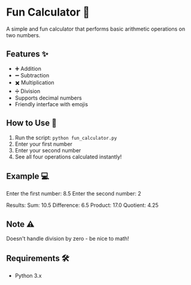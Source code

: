 # Fun Calculator 🎉

A simple and fun calculator that performs basic arithmetic operations on two numbers.

## Features ✨
- ➕ Addition
- ➖ Subtraction
- ✖️ Multiplication 
- ➗ Division
- Supports decimal numbers
- Friendly interface with emojis

## How to Use 🚀
1. Run the script: `python fun_calculator.py`
2. Enter your first number
3. Enter your second number
4. See all four operations calculated instantly!

## Example 💻
Enter the first number: 8.5
Enter the second number: 2

Results:
Sum: 10.5
Difference: 6.5
Product: 17.0
Quotient: 4.25


## Note ⚠️
Doesn't handle division by zero - be nice to math!

## Requirements 🛠️
- Python 3.x
